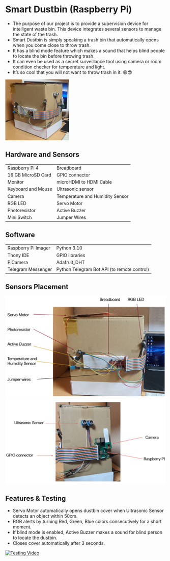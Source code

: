 # Smart Dustbin (Raspberry Pi)

* The purpose of our project is to provide a supervision device for intelligent waste bin. This device integrates several sensors to manage the state of the trash. 
* Smart Dustbin is simply speaking a trash bin that automatically opens when you come close to throw trash.  
* It has a blind mode feature which makes a sound that helps blind people to locate the bin before throwing trash.  
* It can even be used as a secret surveillance tool using camera or room condition checker for temperature and light.   
* It’s so cool that you will not want to throw trash in it. 😆😎  

![](media/picture.png)


## Hardware and Sensors

<table>
	<tr>
		<td>Raspberry Pi 4</td>
		<td>Breadboard</td>
	</tr>
	<tr>
		<td>16 GB MicroSD Card</td>
		<td>GPIO connector</td>
	</tr>
	<tr>
		<td>Monitor</td>
		<td>microHDMI to HDMI Cable</td>
	</tr>
	<tr>
		<td>Keyboard and Mouse</td>
		<td>Ultrasonic sensor</td>
	</tr>
	<tr>
		<td>Camera</td>
		<td>Temperature and Humidity Sensor</td>
	</tr>
	<tr>
		<td>RGB LED</td>
		<td>Servo Motor</td>
	</tr>
	<tr>
		<td>Photoresistor</td>
		<td>Active Buzzer</td>
	</tr>
	<tr>
		<td>Mini Switch</td>
		<td>Jumper Wires</td>
	</tr>

</table>

## Software

<table>
	<tr>
		<td>Raspberry Pi Imager</td>
		<td>Python 3.10</td>
	</tr>
	<tr>
		<td>Thony IDE</td>
		<td>GPIO libraries</td>
	</tr>
	<tr>
		<td>PiCamera</td>
		<td>Adafruit_DHT</td>
	</tr>
	<tr>
		<td>Telegram Messenger</td>
		<td>Python Telegram Bot API (to remote control)</td>
	</tr>
</table>

## Sensors Placement
![](media/sensors_placement.png)  
![](media/sensors_placement2.png)

## Features & Testing
* Servo Motor automatically opens dustbin cover when Ultrasonic Sensor detects an object within 50cm.
* RGB alerts by turning Red, Green, Blue colors consecutively for a short moment.
* If blind mode is enabled, Active Buzzer makes a sound for blind person to locate the dustbin.
* Closes cover automatically after 3 seconds.

[![Testing Video](https://www.pngkit.com/png/full/118-1185200_youtube-frame-youtube.png)](https://youtu.be/YzPtPHuyT6g)
